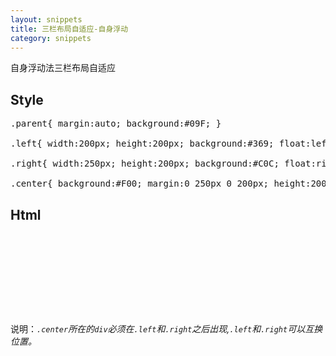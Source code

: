 ```yaml
---
layout: snippets
title: 三栏布局自适应-自身浮动
category: snippets
---
```


自身浮动法三栏布局自适应

## Style

<pre data-language="css">
.parent{ margin:auto; background:#09F; }

.left{ width:200px; height:200px; background:#369; float:left; }

.right{ width:250px; height:200px; background:#C0C; float:right; }

.center{ background:#F00; margin:0 250px 0 200px; height:200px; }
</pre>

## Html

<pre data-language="html">
<div class="parent">
    <div class="left"></div>
    <div class="right"></div>
    <div class="center"></div>
</div>
</pre>

说明：*`.center`所在的`div`必须在`.left`和`.right`之后出现,`.left`和`.right`可以互换位置。*